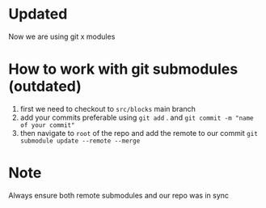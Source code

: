 # Updated

Now we are using git x modules

# How to work with git submodules (outdated)

1. first we need to checkout to `src/blocks` main branch
2. add your commits preferable using `git add` . and
   `git commit -m "name of your commit"`
3. then navigate to `root` of the repo and add the remote to our commit
   `git submodule update --remote --merge`

# Note

Always ensure both remote submodules and our repo was in sync
